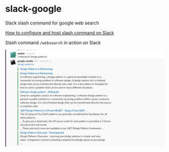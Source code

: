 # slack-google
Slack slash command for google web search

[How to configure and host slash command on Slack](https://yogin16.github.io/2017/01/24/slack-google-slash-command/)

Slash command `/websearch` in action on Slack

![Google Web Search](websearch.png)

